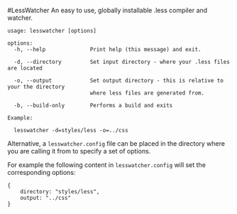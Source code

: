 #LessWatcher
An easy to use, globally installable .less compiler and watcher. 
	
	usage: lesswatcher [options]
	
	options:
	  -h, --help              Print help (this message) and exit.
	
	  -d, --directory         Set input directory - where your .less files are located
	
	  -o, --output            Set output directory - this is relative to your the directory
	                          where less files are generated from.
	
	  -b, --build-only        Performs a build and exits
	
	Example:
	
	  lesswatcher -d=styles/less -o=../css
	
Alternative, a `lesswatcher.config` file can be placed in the directory where you are calling it from to specify a set of options.

For example the following content in `lesswatcher.config` will set the corresponding options:

	{
		directory: "styles/less",
		output: "../css"
	}